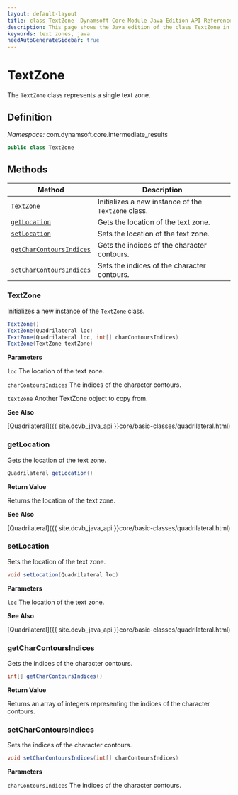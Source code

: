 ```yaml
---
layout: default-layout
title: class TextZone- Dynamsoft Core Module Java Edition API Reference
description: This page shows the Java edition of the class TextZone in Dynamsoft Core Module.
keywords: text zones, java
needAutoGenerateSidebar: true
---
```


# TextZone

The `TextZone` class represents a single text zone.

## Definition

*Namespace:* com.dynamsoft.core.intermediate_results

```java
public class TextZone
```

## Methods

| Method               | Description |
|----------------------|-------------|
| [`TextZone`](#textzone) | Initializes a new instance of the `TextZone` class. |
| [`getLocation`](#getlocation) | Gets the location of the text zone. |
| [`setLocation`](#setlocation) | Sets the location of the text zone. |
| [`getCharContoursIndices`](#getcharcontoursindices) | Gets the indices of the character contours. |
| [`setCharContoursIndices`](#setcharcontoursindices) | Sets the indices of the character contours. |

### TextZone

Initializes a new instance of the `TextZone` class.

```java
TextZone()
TextZone(Quadrilateral loc)
TextZone(Quadrilateral loc, int[] charContoursIndices)
TextZone(TextZone textZone)
```

**Parameters**

`loc` The location of the text zone.

`charContoursIndices` The indices of the character contours.

`textZone` Another TextZone object to copy from.

**See Also**

[Quadrilateral]({{ site.dcvb_java_api }}core/basic-classes/quadrilateral.html)

### getLocation

Gets the location of the text zone.

```java
Quadrilateral getLocation()
```

**Return Value**

Returns the location of the text zone.

**See Also**

[Quadrilateral]({{ site.dcvb_java_api }}core/basic-classes/quadrilateral.html)

### setLocation

Sets the location of the text zone.

```java
void setLocation(Quadrilateral loc)
```

**Parameters**

`loc` The location of the text zone.

**See Also**

[Quadrilateral]({{ site.dcvb_java_api }}core/basic-classes/quadrilateral.html)

### getCharContoursIndices

Gets the indices of the character contours.

```java
int[] getCharContoursIndices()
```

**Return Value**

Returns an array of integers representing the indices of the character contours.

### setCharContoursIndices

Sets the indices of the character contours.

```java
void setCharContoursIndices(int[] charContoursIndices)
```

**Parameters**

`charContoursIndices` The indices of the character contours.


